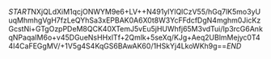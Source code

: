 $START$NXjQLdXiM1qcjONWYM9e6+LV++N491ylYlQlCzV55/hGq7lK5mo3yUuqMhmhgVgH7fzLeQYhSa3xEPBAK0A6X0t8W3YcFFdcfDgN4mghm0JicKzGcstNi+GTgOzpPDeM8QCK40XTemJ5vEu5jHUWhfj65M3vdTui/Ip3rcG6AnkqNPaqaIM6o+v45DGueNsHHxlTf+2Qmlk+5seXq/KJg+Aeq2UBlmMejyc0T44I4CaFEGgMV/+1V5g4S4KqGS6BAwAK60/1HSkYj4LkoWKh9g==$END$